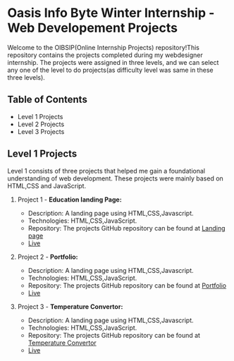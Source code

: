 # Oasis Info Byte Winter Internship - Web Developement Projects

Welcome to the OIBSIP(Online Internship Projects) repository!This repository contains the projects completed during my webdesigner internship. The projects were assigned in three levels, and we can select any one of the level to do projects(as difficulty level was same in these three levels).

## Table of Contents
- Level 1 Projects
- Level 2 Projects
- Level 3 Projects

## Level 1 Projects

Level 1 consists of three projects that helped me gain a foundational understanding of web development. These projects were mainly based on HTML,CSS and JavaScript.

1. Project 1 - **Education landing Page:**
   - Description: A landing page using HTML,CSS,Javascript.
   - Technologies: HTML,CSS,JavaScript.
   - Repository: The projects GitHub repository can be found at [Landing page](https://github.com/nikhitareddygade/OIBSIP/tree/main/Task-1)
   - [Live](http://127.0.0.1:3000/Education%20Landing%20Page/index.html)

2. Project 2 - **Portfolio:**
   - Description: A landing page using HTML,CSS,Javascript.
   - Technologies: HTML,CSS,JavaScript.
   - Repository: The projects GitHub repository can be found at [Portfolio](https://github.com/nikhitareddygade/OIBSIP/tree/main/Task-2)
   - [Live](http://127.0.0.1:3000/Portfolio/index.html)

3. Project 3 - **Temperature Convertor:**
   - Description: A landing page using HTML,CSS,Javascript.
   - Technologies: HTML,CSS,JavaScript.
   - Repository: The projects GitHub repository can be found at [Temperature Convertor](https://github.com/nikhitareddygade/OIBSIP/tree/main/Task-3)
   - [Live](http://127.0.0.1:3000/Temperature%20Convertor/index.html)
     

